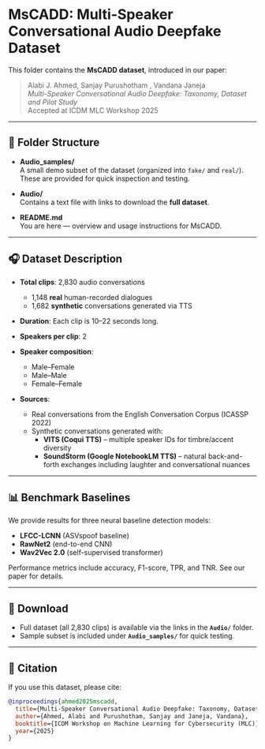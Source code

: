 # MsCADD: Multi-Speaker Conversational Audio Deepfake Dataset

This folder contains the **MsCADD dataset**, introduced in our paper:

> Alabi J. Ahmed, Sanjay Purushotham , Vandana Janeja  
> *Multi-Speaker Conversational Audio Deepfake: Taxonomy, Dataset and Pilot Study*  
> Accepted at ICDM MLC Workshop 2025

---

## 📂 Folder Structure

- **Audio_samples/**  
  A small demo subset of the dataset (organized into `fake/` and `real/`).  
  These are provided for quick inspection and testing.

- **Audio/**  
  Contains a text file with links to download the **full dataset**.  

- **README.md**  
  You are here — overview and usage instructions for MsCADD.

---

## 🎧 Dataset Description

- **Total clips**: 2,830 audio conversations  
  - 1,148 **real** human-recorded dialogues  
  - 1,682 **synthetic** conversations generated via TTS

- **Duration**: Each clip is 10–22 seconds long.  
- **Speakers per clip**: 2  
- **Speaker composition**:  
  - Male–Female  
  - Male–Male  
  - Female–Female  

- **Sources**:  
  - Real conversations from the English Conversation Corpus (ICASSP 2022)  
  - Synthetic conversations generated with:  
    - **VITS (Coqui TTS)** – multiple speaker IDs for timbre/accent diversity  
    - **SoundStorm (Google NotebookLM TTS)** – natural back-and-forth exchanges including laughter and conversational nuances  

---

## 📊 Benchmark Baselines

We provide results for three neural baseline detection models:  
- **LFCC-LCNN** (ASVspoof baseline)  
- **RawNet2** (end-to-end CNN)  
- **Wav2Vec 2.0** (self-supervised transformer)  

Performance metrics include accuracy, F1-score, TPR, and TNR. See our paper for details.

---

## 🔗 Download

- Full dataset (all 2,830 clips) is available via the links in the **`Audio/`** folder.  
- Sample subset is included under **`Audio_samples/`** for quick testing.  

---

## 📜 Citation

If you use this dataset, please cite:

```bibtex
@inproceedings{ahmed2025mscadd,
  title={Multi-Speaker Conversational Audio Deepfake: Taxonomy, Dataset and Pilot Study},
  author={Ahmed, Alabi and Purushotham, Sanjay and Janeja, Vandana},
  booktitle={ICDM Workshop on Machine Learning for Cybersecurity (MLC)},
  year={2025}
}

